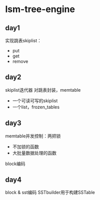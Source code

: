 # lsm-tree-engine

## day1
实现跳表skiplist：
- put
- get
- remove

## day2
skiplist迭代器
对跳表封装，memtable
- 一个可读可写的skiplist
- 一个list，frozen_tables

## day3

memtable并发控制：两把锁
- 不加锁的函数
- 大批量数据处理的函数

block编码

## day4
block & sst编码
SSTbuilder用于构建SSTable